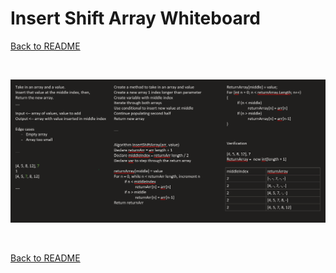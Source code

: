 # Insert Shift Array Whiteboard
[Back to README](./../README.md#insert-shift-array)

<br>

![append whiteboard](./../assets/insertShiftArray.png)

<br>

[Back to README](./../README.md#insert-shift-array)